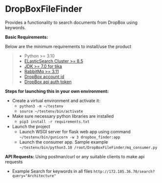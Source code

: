 # DropBoxFileFinder
Provides a functionality to search documents from DropBox using keywords.

**Basic Requirements:**

Below are the minimum requirements to install/use the product
> * Python >= 3.10 
> * [ELasticSearch Cluster >= 8.5](https://www.elastic.co/guide/en/elasticsearch/reference/current/install-elasticsearch.html)
> * [JDK >= 7.0 for tika](https://docs.oracle.com/en/java/javase/18/install/overview-jdk-installation.html) 
> * [RabbitMq >= 3.11](https://www.rabbitmq.com/download.html)
> * [DropBox account id](https://www.dropbox.com/developers/documentation/http/documentation#users-get_current_account)
> * [DropBox api auth token](https://developers.dropbox.com/oauth-guide#:~:text=If%20you'd%20like%20to,of%20your%20app%20settings%20page.) 

**Steps for launching this in your own environment:**
* Create a virtual environment and activate it:  
    * `python3 -m ~/testenv`
    * `source ~/testenv/bin/activate`
* Make sure necessary python libraries are installed 
    * `pip3 install -r requirements.txt`
* Launch the project
    * Launch WSGI server for flask web app using command `~/testenv/bin/gunicorn -w 3 dropbox_finder:app`
    * Launch the consumer app. Sample example `~/testenv/bin/python3.10 /root/DropBoxFileFinder/mq_consumer.py`
  

**API Requests:**
Using postman/curl or any suitable clients to make api requests

* Example Search for keywords in all files `http://172.105.36.70/search?query="Architecture"`


